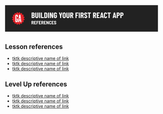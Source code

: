 # ![Building Your First React App - References](./assets/hero.png)

## Lesson references

- [tktk descriptive name of link]()
- [tktk descriptive name of link]()
- [tktk descriptive name of link]()

## Level Up references

- [tktk descriptive name of link]()
- [tktk descriptive name of link]()
- [tktk descriptive name of link]()
